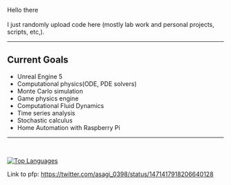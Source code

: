 Hello there <br /><br />
I just randomly upload code here (mostly lab work and personal projects, scripts, etc,).
<hr>
<h2>Current Goals</h2>
<ul>
  <li>Unreal Engine 5</li>
  <li>Computational physics(ODE, PDE solvers)</li>
  <li>Monte Carlo simulation</li>
  <li>Game physics engine</li>
  <li>Computational Fluid Dynamics</li>
  <li>Time series analysis</li>
  <li>Stochastic calculus</li>
  <li>Home Automation with Raspberry Pi</li>
</ul>
<hr>
<br />

[![Top Languages](https://github-readme-stats-sigma-five.vercel.app/api/top-langs/?username=Rally0078&hide=jupyter%20notebook&theme=omni&langs_count=5)](https://github.com/anuraghazra/github-readme-stats)

Link to pfp: https://twitter.com/asagi_0398/status/1471417918206640128

<!---
Rally0078/Rally0078 is a ✨ special ✨ repository because its `README.md` (this file) appears on your GitHub profile.
You can click the Preview link to take a look at your changes.
--->
